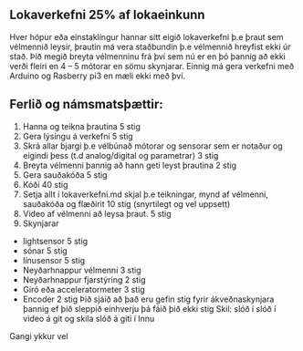 ## Lokaverkefni 25% af lokaeinkunn
Hver hópur eða einstaklingur hannar sitt eigið lokaverkefni þ.e þraut sem vélmennið leysir, þrautin má vera staðbundin  þ.e vélmennið hreyfist ekki úr stað.  Þið megið  breyta vélmenninu frá því sem nú er en þó þannig að ekki verði fleiri en 4 – 5 mótorar en sömu skynjarar. Einnig má gera verkefni með Arduino og Rasberry pi3 en mæli ekki með því.
## Ferlið og námsmatsþættir:
1. Hanna og teikna þrautina 5 stig
1. Gera lýsingu á verkefni 5 stig
1. Skrá allar bjargi þ.e vélbúnað mótorar og sensorar sem er notaður  og eigindi þess (t.d analog/digital og parametrar) 3 stig
1. Breyta vélmenni þannig að hann geti leyst þrautina 2 stig
1. Gera sauðakóða 5 stig
1. Kóði 40 stig
1. Setja  allt í lokaverkefni.md skjal þ.e teikningar, mynd af vélmenni, sauðakóða og flæðirit 10 stig (snyrtilegt og vel uppsett)
1. Video af vélmenni að leysa þraut. 5 stig
1. Skynjarar
 * lightsensor 5 stig
 * sónar 5 stig
 * línusensor 5 stig
 * Neyðarhnappur vélmenni 3 stig
 * Neyðarhnappur fjarstýring 2 stig
 * Gíró eða acceleratormeter 3 stig
 * Encoder 2 stig
Þið sjáið að það eru gefin stig fyrir ákveðnaskynjara þannig ef þið sleppið einhverju þá fáið þið ekki stig
Skil: slóð í slóð í video á git og skila slóð á giti í Innu

Gangi ykkur vel
